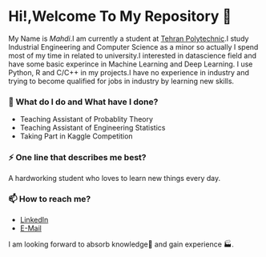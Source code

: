 # Hi!,Welcome To My Repository  👋

My Name is _Mahdi_.I am currently a student at [Tehran Polytechnic](https://aut.ac.ir/en).I study Industrial Engineering and Computer Science as a minor so actually I spend most of my time in related to university.I interested in datascience field and have some basic experince in Machine Learning and Deep Learning. I use Python, R and C/C++ in my projects.I have no experience in industry and trying to become qualified for jobs in industry by learning new skills.

### 🌱 What do I do and What have I done? 

- Teaching Assistant of Probablity Theory
- Teaching Assistant of Engineering Statistics
- Taking Part in Kaggle Competition

### ⚡ One line that describes me best? 
A hardworking student who loves to learn new things every day.

### 📫 How to reach me?
- [LinkedIn](https://www.linkedin.com/in/mahdi-mohammadi-0330691b8/) 
- [E-Mail](mailto:mo.mahdi1379@gmail.com) 

I am looking forward to absorb knowledge🧠 and gain experience 🏭.


<!---
MastersMasterM/MastersMasterM is a ✨ special ✨ repository because its `README.md` (this file) appears on your GitHub profile.
You can click the Preview link to take a look at your changes.
--->
